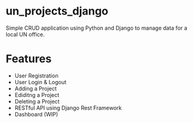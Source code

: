 # un_projects_django
Simple CRUD application using Python and Django to manage data for a local UN office.

# Features
* User Registration
* User Login & Logout
* Adding a Project
* Ediditng a Project
* Deleting a Project
* RESTful API using Django Rest Framework 
* Dashboard (WIP)

